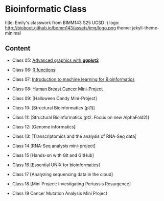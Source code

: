 # Bioinformatic Class
title: Emily's classwork from BIMM143 S25 UCSD :)
logo: http://bioboot.github.io/bomm143/assets/img/logo.png
theme: jekyll-theme-minimal

## Content
- Class 05: [Advanced graphics with **ggplot2**](https://github.com/emily2427/bimm143_github/blob/main/class05/class5ggplot.pdf)

- Class 06: [R functions](https://github.com/emily2427/bimm143_github/blob/main/class06functions/class06.pdf)

- Class 07: [Introduction to machine learning for Bioinformatics](https://github.com/emily2427/bimm143_github/blob/main/class07/class07.pdf)

- Class 08: [Human Breast Cancer Mini-Project](https://github.com/emily2427/bimm143_github/blob/main/class08%20copy/Class-08--Mini-Project.pdf)

- Class 09: [Halloween Candy Mini-Project]

- Class 10: [Structural Bioinformatics (pt1)]

- Class 11: [Structural Bioinformatics (pt2. Focus on new AlphaFold2)]

- Class 12: [Genome informatics]

- Class 13: [Transcriptomics and the analysis of RNA-Seq data]

- Class 14 [RNA-Seq analysis mini-project]

- Class 15 [Hands-on with Git and GitHub]

- Class 16 [Essential UNIX for bioinformatics]

- Class 17 [Analyzing sequencing data in the cloud]

- Class 18 [Mini Project: Investigating Pertussis Resurgence]

- Class 19 Cancer Mutation Analysis Mini Project
